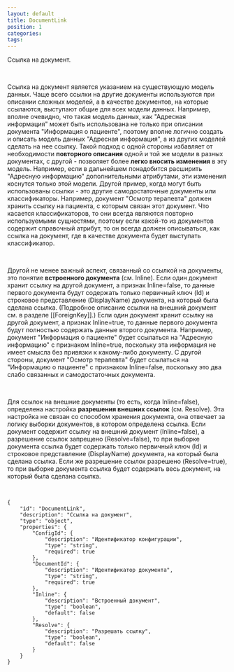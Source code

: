 ```yaml
---
layout: default
title: DocumentLink
position: 1
categories: 
tags: 
---
```


Ссылка на документ.

   

Ссылка на документ является указанием на существующую модель данных. Чаще всего ссылки на другие документы используются при описании сложных моделей, а в качестве документов, на которые ссылаются, выступают общие для всех модели данных. Например, вполне очевидно, что такая модель данных, как "Адресная информация" может быть использована не только при описании документа "Информация о пациенте", поэтому вполне логично создать и описать модель данных "Адресная информация", а из других моделей сделать на нее ссылку. Такой подход с одной стороны избавляет от необходимости **повторного описания** одной и той же модели в разных документах, с другой - позволяет более **легко вносить изменения** в эту модель. Например, если в дальнейшем понадобится расширить "Адресную информацию" дополнительными атрибутами, эти изменения коснутся только этой модели. Другой пример, когда могут быть использованы ссылки - это другие самодостаточные документы или классификаторы. Например, документ "Осмотр терапевта" должен хранить ссылку на пациента, с которым связан этот документ. Что касается классификаторов, то они всегда являются повторно используемыми сущностями, поэтому если какой-то из документов содержит справочный атрибут, то он всегда должен описываться, как ссылка на документ, где в качестве документа будет выступать классификатор.

 

Другой не менее важный аспект, связанный со ссылкой на документы, это понятие **встроенного документа** (см. Inline). Если один документ хранит ссылку на другой документ, а признак Inline=false, то данные первого документа будут содержать только первичный ключ (Id) и строковое представление (DisplayName) документа, на который была сделана ссылка. (Подробное описание ссылки на внешний документ см. в разделе [[ForeignKey]].) Если один документ хранит ссылку на другой документ, а признак Inline=true, то данные первого документа будут полностью содержать данные второго документа. Например, документ "Информация о пациенте" будет ссылаться на "Адресную информацию" с признаком Inline=true, поскольку эта информация не имеет смысла без привязки к какому-либо документу. С другой стороны, документ "Осмотр терапевта" будет ссылаться на "Информацию о пациенте" с признаком Inline=false, поскольку это два слабо связанных и самодостаточных документа.

 

Для ссылок на внешние документы (то есть, когда Inline=false), определена настройка **разрешения внешних ссылок** (см. Resolve). Эта настройка не связан со способом хранения документа, она отвечает за логику выборки документов, в котором определена ссылка. Если документ содержит ссылку на внешний документ (Inline=false), а разрешение ссылок запрещено (Resolve=false), то при выборке документа ссылка будет содержать только первичный ключ (Id) и строковое представление (DisplayName) документа, на который была сделана ссылка. Если же разрешение ссылок разрешено (Resolve=true), то при выборке документа ссылка будет содержать весь документ, на который была сделана ссылка.

   

```
{
	"id": "DocumentLink",
	"description": "Ссылка на документ",
	"type": "object",
	"properties": {
		"ConfigId": {
			"description": "Идентификатор конфигурации",
			"type": "string",
			"required": true
		},
		"DocumentId": {
			"description": "Идентификатор документа",
			"type": "string",
			"required": true
		},
		"Inline": {
			"description": "Встроенный документ",
			"type": "boolean",
			"default": false
		},
		"Resolve": {
			"description": "Разрешать ссылку",
			"type": "boolean",
			"default": false
		}
	}
}
```

 

 

